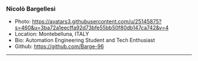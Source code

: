 ### Nicolò Bargellesi
- Photo: https://avatars3.githubusercontent.com/u/25145875?s=460&u=3ba72a1eecffa92d73bfe55bb50f80db147ca742&v=4
- Location: Montebelluna, ITALY
- Bio: Automation Engineering Student and Tech Enthusiast
- Github: https://github.com/Barge-96
***
